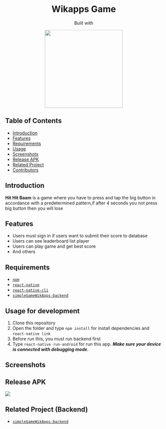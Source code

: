 <h1 align="center">Wikapps Game</h1>
<p align="center">
  Built with 
</p>
<p align="center">
  <img width="250" src="https://raw.githubusercontent.com/kristerkari/react-native-svg-transformer/HEAD/images/react-native-logo.png"/>
</p>


## Table of Contents

- [Introduction](#introduction)
- [Features](#features)
- [Requirements](#requirements)
- [Usage](#usage-for-development)
- [Screenshots](#screenshots)
- [Release APK](#release-apk)
- [Related Project](#related-project-backend)
- [Contributors](#contributors)

## Introduction
<b>Hit Hit Baam</b> is a game where you have to press and tap the big button in accordance with a predetermined pattern,if after 4 seconds you not press big button then you will lose

## Features
* Users must sign in if users want to submit their score to database
* Users can see leaderboard list player
* Users can play game and get best score
* And others

## Requirements
* [`npm`](https://www.npmjs.com/get-npm)
* [`react-native`](https://facebook.github.io/react-native/docs/getting-started)
* [`react-native-cli`](https://facebook.github.io/react-native/docs/getting-started)
* [`simpleGameWikApps-backend`](https://github.com/kampretosjr/simpleGameWikApps-backend)

## Usage for development
1. Clone this repository
3. Open the folder and type `npm install` for install dependencies and `react-native link`
4. Before run this, you must run backend first
5. Type `react-native run-android` for run this app. ***Make sure your device is connected with debugging mode***.

## Screenshots


## Release APK
<a href="https://drive.google.com/file/d/1RNj5fWgeBNrsER470yqB2stZemFY5KbR/view?usp=sharing">
  <img src="https://img.shields.io/badge/Download%20on%20the-Google%20Drive-blue.svg?style=popout&logo=google-drive"/>
</a>

## Related Project (Backend)
* [`simpleGameWikApps-backend`](https://github.com/kampretosjr/simpleGameWikApps-backend)

